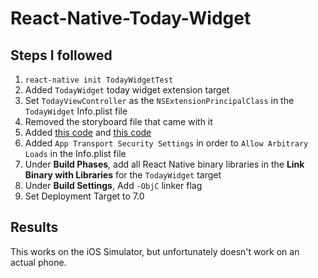 # React-Native-Today-Widget

## Steps I followed

1. `react-native init TodayWidgetTest`
2. Added `TodayWidget` today widget extension target
3. Set `TodayViewController` as the `NSExtensionPrincipalClass` in the `TodayWidget` Info.plist file
4. Removed the storyboard file that came with it 
5. Added [this code](https://github.com/rclai/React-Native-Today-Widget/blob/master/ios/TodayWidget/TodayViewController.m#L19-L34) and [this code](https://github.com/rclai/React-Native-Today-Widget/blob/8ada7f4c3b893825649c960d1e5c0b872323a845/index.ios.js#L66)
6. Added `App Transport Security Settings` in order to `Allow Arbitrary Loads` in the Info.plist file
7. Under __Build Phases__, add all React Native binary libraries in the __Link Binary with Libraries__ for the `TodayWidget` target
8. Under __Build Settings__, Add `-ObjC` linker flag
9. Set Deployment Target to 7.0

## Results

This works on the iOS Simulator, but unfortunately doesn't work on an actual phone.
